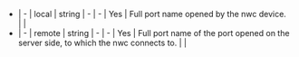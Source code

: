  * | -          |     local         | string  | -              |   -           | Yes          | Full port name opened by the nwc device.                |       |
 * | -          |     remote        | string  | -              |   -           | Yes          | Full port name of the port opened on the server side, to which the nwc connects to.    |     |
